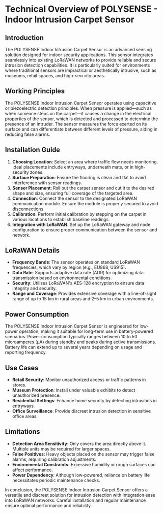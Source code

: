 # Technical Overview of POLYSENSE - Indoor Intrusion Carpet Sensor

## Introduction
The POLYSENSE Indoor Intrusion Carpet Sensor is an advanced sensing solution designed for indoor security applications. This sensor integrates seamlessly into existing LoRaWAN networks to provide reliable and secure intrusion detection capabilities. It is particularly suited for environments where traditional sensors are impractical or aesthetically intrusive, such as museums, retail spaces, and high-security areas.

## Working Principles
The POLYSENSE Indoor Intrusion Carpet Sensor operates using capacitive or piezoelectric detection principles. When pressure is applied—such as when someone steps on the carpet—it causes a change in the electrical properties of the sensor, which is detected and processed to determine the presence of an intruder. The sensor measures the force exerted on its surface and can differentiate between different levels of pressure, aiding in reducing false alarms.

## Installation Guide
1. **Choosing Location**: Select an area where traffic flow needs monitoring. Ideal placements include entryways, underneath mats, or in high-security zones.
2. **Surface Preparation**: Ensure the flooring is clean and flat to avoid interference with sensor readings.
3. **Sensor Placement**: Roll out the carpet sensor and cut it to the desired shape and size, ensuring full coverage of the targeted area.
4. **Connection**: Connect the sensor to the designated LoRaWAN communication module. Ensure the module is properly secured to avoid disconnections.
5. **Calibration**: Perform initial calibration by stepping on the carpet in various locations to establish baseline readings.
6. **Integration with LoRaWAN**: Set up the LoRaWAN gateway and node configuration to ensure proper communication between the sensor and network.

## LoRaWAN Details
- **Frequency Bands**: The sensor operates on standard LoRaWAN frequencies, which vary by region (e.g., EU868, US915).
- **Data Rate**: Supports adaptive data rate (ADR) for optimizing data transmission based on environmental conditions.
- **Security**: Utilizes LoRaWAN's AES-128 encryption to ensure data integrity and security.
- **Range and Coverage**: Provides extensive coverage with a line-of-sight range of up to 15 km in rural areas and 2–5 km in urban environments.

## Power Consumption
The POLYSENSE Indoor Intrusion Carpet Sensor is engineered for low-power operation, making it suitable for long-term use in battery-powered scenarios. Power consumption typically ranges between 10 to 50 microamperes (µA) during standby and peaks during active transmissions. Battery life can extend up to several years depending on usage and reporting frequency.

## Use Cases
- **Retail Security**: Monitor unauthorized access or traffic patterns in stores.
- **Museum Protection**: Install under valuable exhibits to detect unauthorized presence.
- **Residential Settings**: Enhance home security by detecting intrusions in entryways.
- **Office Surveillance**: Provide discreet intrusion detection in sensitive office areas.

## Limitations
- **Detection Area Sensitivity**: Only covers the area directly above it. Multiple units may be required for larger spaces.
- **False Positives**: Heavy objects placed on the sensor may trigger false alarms, requiring calibration adjustments.
- **Environmental Constraints**: Excessive humidity or rough surfaces can affect performance.
- **Power Dependency**: Although low-powered, reliance on battery life necessitates periodic maintenance checks.

In conclusion, the POLYSENSE Indoor Intrusion Carpet Sensor offers a versatile and discreet solution for intrusion detection with integration ease into LoRaWAN networks. Careful installation and regular maintenance ensure optimal performance and reliability.